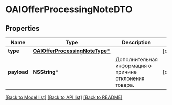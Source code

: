 # OAIOfferProcessingNoteDTO

## Properties
Name | Type | Description | Notes
------------ | ------------- | ------------- | -------------
**type** | [**OAIOfferProcessingNoteType***](OAIOfferProcessingNoteType.md) |  | [optional] 
**payload** | **NSString*** | Дополнительная информация о причине отклонения товара.  | [optional] 

[[Back to Model list]](../README.md#documentation-for-models) [[Back to API list]](../README.md#documentation-for-api-endpoints) [[Back to README]](../README.md)


